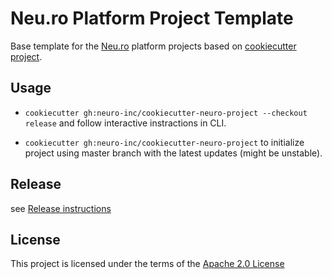 Neu.ro Platform Project Template
===============================

Base template for the [Neu.ro](https://neu.ro) platform projects based on [cookiecutter project](https://github.com/cookiecutter/cookiecutter).

Usage
-----
- `cookiecutter gh:neuro-inc/cookiecutter-neuro-project --checkout release` and follow interactive instractions in CLI.

- `cookiecutter gh:neuro-inc/cookiecutter-neuro-project` to initialize project using master branch with the latest updates (might be unstable).

Release
-------
see [Release instructions](/RELEASE.md)

License
-------
This project is licensed under the terms of the [Apache 2.0 License](/LICENSE)
